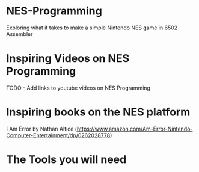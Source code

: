 # NES-Programming

Exploring what it takes to make a simple Nintendo NES game in 6502 Assembler

# Inspiring Videos on NES Programming

TODO - Add links to youtube videos on NES Programming

# Inspiring books on the NES platform
I Am Error by Nathan Altice (https://www.amazon.com/Am-Error-Nintendo-Computer-Entertainment/dp/0262028778)

# The Tools you will need

